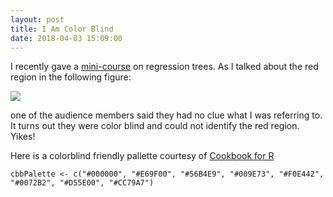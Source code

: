 ```yaml
---
layout: post
title: I Am Color Blind
date: 2018-04-03 15:09:00
---
```



I recently gave a [mini-course](/assets/pdf/cart_animation.pdf) on regression trees. As I talked about the red region in the following figure:

![](/assets/img/cart.png)

one of the audience members said they had no clue what I was referring to. It turns out they were color blind and could not identify the red region. Yikes!  

Here is a colorblind friendly pallette courtesy of [Cookbook for R](http://www.cookbook-r.com/Graphs/Colors_(ggplot2)/#a-colorblind-friendly-palette)


<pre class="r"><code>cbbPalette <- c("#000000", "#E69F00", "#56B4E9", "#009E73", "#F0E442", "#0072B2", "#D55E00", "#CC79A7")
</code></pre>
